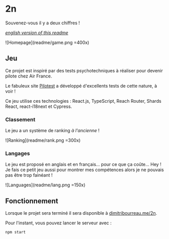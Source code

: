 # 2n

Souvenez-vous il y a deux chiffres !

_[english version of this readme](https://github.com/tobudim/2n/readme/en.md)_

![Homepage](readme/game.png =400x)

## Jeu

Ce projet est inspiré par des tests psychotechniques à réaliser pour devenir pilote chez Air France.

Le fabuleux site [Pilotest](https://pilotest.com) a développé d'excellents tests de cette nature, à voir !

Ce jeu utilise ces technologies : React.js, TypeScript, Reach Router, Shards React, react-i18next et Cypress.

### Classement

Le jeu a un système de ranking _à l'ancienne_ !

![Ranking](readme/rank.png =300x)

### Langages

Le jeu est proposé en anglais et en français... pour ce que ça coûte... Hey ! Je fais ce petit jeu aussi pour montrer mes compétences alors je ne pouvais pas être trop fainéant !

![Languages](readme/lang.png =150x)

## Fonctionnement

Lorsque le projet sera terminé il sera disponible à [dimitribourreau.me/2n](https://dimitribourreau.me/2n).

Pour l'instant, vous pouvez lancer le serveur avec :

```bash
npm start
```
